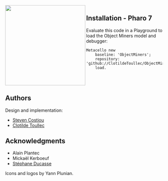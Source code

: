 
 <img align="left" width=256 height= 256 src='https://raw.githubusercontent.com/ClotildeToullec/ObjectMiners/master/icons/ObjectMiners_Steven_03w.png'>

## Installation - Pharo 7
Evaluate this code in a Playground to load the Object Miners model and debugger:

```Smalltalk
Metacello new
    baseline: 'ObjectMiners';
    repository: 'github://ClotildeToullec/ObjectMiners';
    load.
```
<br><br>

## Authors

Design and implementation: 
* [Steven Costiou](https://github.com/StevenCostiou)
* [Clotilde Toullec](https://github.com/ClotildeToullec)

## Acknowledgments

* Alain Plantec
* Mickaël Kerboeuf
* [Stéphane Ducasse](https://github.com/Ducasse)

Icons and logos by Yann Plunian.
